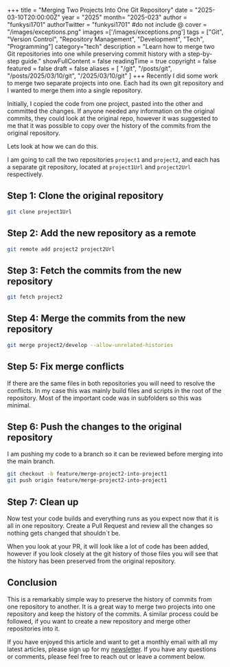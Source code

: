 +++
title = "Merging Two Projects Into One Git Repository"
date = "2025-03-10T20:00:00Z"
year = "2025"
month= "2025-023"
author = "funkysi1701"
authorTwitter = "funkysi1701" #do not include @
cover = "/images/exceptions.png"
images =['/images/exceptions.png']
tags = ["Git", "Version Control", "Repository Management", "Development", "Tech", "Programming"]
category="tech"
description = "Learn how to merge two Git repositories into one while preserving commit history with a step-by-step guide."
showFullContent = false
readingTime = true
copyright = false
featured = false
draft = false
aliases = [
    "/git",
    "/posts/git",
    "/posts/2025/03/10/git",
    "/2025/03/10/git" 
]
+++
Recently I did some work to merge two separate projects into one. Each had its own git repository and I wanted to merge them into a single repository.

Initially, I copied the code from one project, pasted into the other and committed the changes. If anyone needed any information on the original commits, they could look at the original repo, however it was suggested to me that it was possible to copy over the history of the commits from the original repository.

Lets look at how we can do this.

I am going to call the two repositories `project1` and `project2`, and each has a separate git repository, located at `project1Url` and `project2Url` respectively.

## Step 1: Clone the original repository

```bash
git clone project1Url
```

## Step 2: Add the new repository as a remote

```bash
git remote add project2 project2Url
```

## Step 3: Fetch the commits from the new repository

```bash
git fetch project2
```

## Step 4: Merge the commits from the new repository

```bash
git merge project2/develop --allow-unrelated-histories
```

## Step 5: Fix merge conflicts

If there are the same files in both repositories you will need to resolve the conflicts. In my case this was mainly build files and scripts in the root of the repository. Most of the important code was in subfolders so this was minimal.

## Step 6: Push the changes to the original repository

I am pushing my code to a branch so it can be reviewed before merging into the main branch.

```bash
git checkout -b feature/merge-project2-into-project1
git push origin feature/merge-project2-into-project1
```

## Step 7: Clean up

Now test your code builds and everything runs as you expect now that it is all in one repository. Create a Pull Request and review all the changes so nothing gets changed that shouldn`t be.

When you look at your PR, it will look like a lot of code has been added, however if you look closely at the git history of those files you will see that the history has been preserved from the original repository. 

## Conclusion

This is a remarkably simple way to preserve the history of commits from one repository to another. It is a great way to merge two projects into one repository and keep the history of the commits. A similar process could be followed, if you want to create a new repository and merge other repositories into it.

If you have enjoyed this article and want to get a monthly email with all my latest articles, please sign up for my [newsletter](http://eepurl.com/i7pQno). If you have any questions or comments, please feel free to reach out or leave a comment below.
